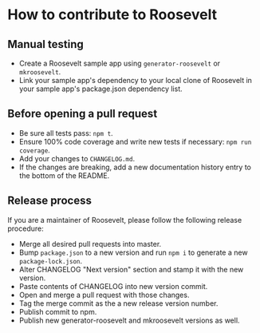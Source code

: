 # How to contribute to Roosevelt

## Manual testing

- Create a Roosevelt sample app using `generator-roosevelt` or `mkroosevelt`.
- Link your sample app's dependency to your local clone of Roosevelt in your sample app's package.json dependency list.

## Before opening a pull request

- Be sure all tests pass: `npm t`.
- Ensure 100% code coverage and write new tests if necessary: `npm run coverage`.
- Add your changes to `CHANGELOG.md`.
- If the changes are breaking, add a new documentation history entry to the bottom of the README.

## Release process

If you are a maintainer of Roosevelt, please follow the following release procedure:

- Merge all desired pull requests into master.
- Bump `package.json` to a new version and run `npm i` to generate a new `package-lock.json`.
- Alter CHANGELOG "Next version" section and stamp it with the new version.
- Paste contents of CHANGELOG into new version commit.
- Open and merge a pull request with those changes.
- Tag the merge commit as the a new release version number.
- Publish commit to npm.
- Publish new generator-roosevelt and mkroosevelt versions as well.
